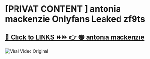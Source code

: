 
 # [PRIVAT CONTENT ] antonia mackenzie Onlyfans Leaked zf9ts

## <h2><a href="https://clipsfans.com/antonia_mackenzie&ref=git">🔗 Click to LINKS ⏩⏩ 👉 🟢 antonia mackenzie </a></h2>

<a href="https://clipsfans.com/antonia_mackenzie&ref=git" rel="nofollow" data-target="animated-image.originalLink"><img src="https://i.ibb.co.com/xMMVF88/686577567.gif" alt="Viral Video Original" style="max-width: 100%; display: inline-block;" data-target="animated-image.originalImage"></a>

